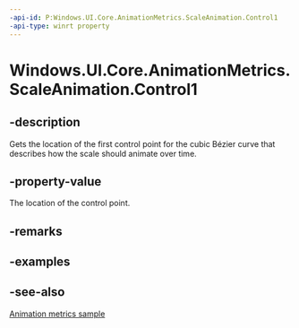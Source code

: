 ```yaml
---
-api-id: P:Windows.UI.Core.AnimationMetrics.ScaleAnimation.Control1
-api-type: winrt property
---
```


<!-- Property syntax
public Windows.Foundation.Point Control1 { get; }
-->

# Windows.UI.Core.AnimationMetrics.ScaleAnimation.Control1

## -description
Gets the location of the first control point for the cubic Bézier curve that describes how the scale should animate over time.

## -property-value
The location of the control point.

## -remarks

## -examples

## -see-also
[Animation metrics sample](https://github.com/microsoft/Windows-universal-samples/tree/master/Samples/AnimationMetrics)
